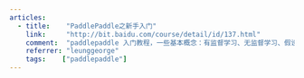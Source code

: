 ```yaml
---
articles:
  - title:    "PaddlePaddle之新手入门"
    link:     "http://bit.baidu.com/course/detail/id/137.html"
    comment:  "paddlepaddle 入门教程，一些基本概念：有监督学习、无监督学习、假设函数、损失函数、梯度下降等等。以及一个线性回归预测房价的例子。"
    referrer: "leunggeorge"
    tags:    ["paddlepaddle"]
---
```


